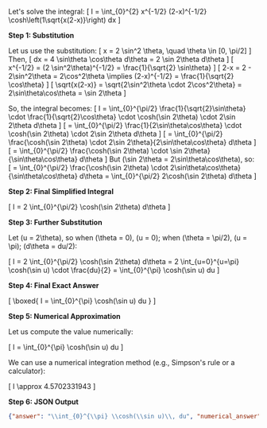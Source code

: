 Let's solve the integral:
\[
I = \int_{0}^{2} x^{-1/2} (2-x)^{-1/2} \cosh\left(1\sqrt{x(2-x)}\right) dx
\]

**Step 1: Substitution**

Let us use the substitution:
\[
x = 2 \sin^2 \theta, \quad \theta \in [0, \pi/2]
\]
Then,
\[
dx = 4 \sin\theta \cos\theta d\theta = 2 \sin 2\theta d\theta
\]
\[
x^{-1/2} = (2 \sin^2\theta)^{-1/2} = \frac{1}{\sqrt{2} \sin\theta}
\]
\[
2-x = 2 - 2\sin^2\theta = 2\cos^2\theta \implies (2-x)^{-1/2} = \frac{1}{\sqrt{2} \cos\theta}
\]
\[
\sqrt{x(2-x)} = \sqrt{2\sin^2\theta \cdot 2\cos^2\theta} = 2\sin\theta\cos\theta = \sin 2\theta
\]

So, the integral becomes:
\[
I = \int_{0}^{\pi/2} \frac{1}{\sqrt{2}\sin\theta} \cdot \frac{1}{\sqrt{2}\cos\theta} \cdot \cosh(\sin 2\theta) \cdot 2\sin 2\theta d\theta
\]
\[
= \int_{0}^{\pi/2} \frac{1}{2\sin\theta\cos\theta} \cdot \cosh(\sin 2\theta) \cdot 2\sin 2\theta d\theta
\]
\[
= \int_{0}^{\pi/2} \frac{\cosh(\sin 2\theta) \cdot 2\sin 2\theta}{2\sin\theta\cos\theta} d\theta
\]
\[
= \int_{0}^{\pi/2} \frac{\cosh(\sin 2\theta) \cdot \sin 2\theta}{\sin\theta\cos\theta} d\theta
\]
But \(\sin 2\theta = 2\sin\theta\cos\theta\), so:
\[
= \int_{0}^{\pi/2} \frac{\cosh(\sin 2\theta) \cdot 2\sin\theta\cos\theta}{\sin\theta\cos\theta} d\theta
= \int_{0}^{\pi/2} 2\cosh(\sin 2\theta) d\theta
\]

**Step 2: Final Simplified Integral**

\[
I = 2 \int_{0}^{\pi/2} \cosh(\sin 2\theta) d\theta
\]

**Step 3: Further Substitution**

Let \(u = 2\theta\), so when \(\theta = 0\), \(u = 0\); when \(\theta = \pi/2\), \(u = \pi\); \(d\theta = du/2\):

\[
I = 2 \int_{0}^{\pi/2} \cosh(\sin 2\theta) d\theta = 2 \int_{u=0}^{u=\pi} \cosh(\sin u) \cdot \frac{du}{2}
= \int_{0}^{\pi} \cosh(\sin u) du
\]

**Step 4: Final Exact Answer**

\[
\boxed{
I = \int_{0}^{\pi} \cosh(\sin u) du
}
\]

**Step 5: Numerical Approximation**

Let us compute the value numerically:

\[
I = \int_{0}^{\pi} \cosh(\sin u) du
\]

We can use a numerical integration method (e.g., Simpson's rule or a calculator):

\[
I \approx 4.5702331943
\]

**Step 6: JSON Output**

```json
{"answer": "\\int_{0}^{\\pi} \\cosh(\\sin u)\\, du", "numerical_answer": "4.5702331943"}
```